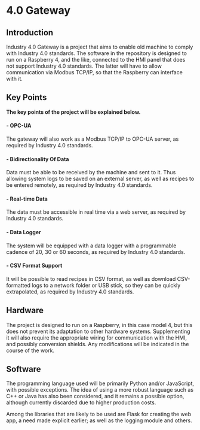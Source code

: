 # 4.0 Gateway
## Introduction
Industry 4.0 Gateway is a project that aims to enable old machine to comply with Industry 4.0 standards. The software in the repository is designed to run on a Raspberry 4, and the like, connected to the HMI panel that does not support Industry 4.0 standards. The latter will have to allow communication via Modbus TCP/IP, so that the Raspberry can interface with it.

## Key Points
**The key points of the project will be explained below.**
#### - OPC-UA
The gateway will also work as a Modbus TCP/IP to OPC-UA server, as required by Industry 4.0 standards. 
#### - Bidirectionality Of Data
Data must be able to be received by the machine and sent to it. Thus allowing system logs to be saved on an external server, as well as recipes to be entered remotely, as required by Industry 4.0 standards.
#### - Real-time Data 
The data must be accessible in real time via a web server, as required by Industry 4.0 standards.
#### - Data Logger
The system will be equipped with a data logger with a programmable cadence of 20, 30 or 60 seconds, as required by Industry 4.0 standards.
#### - CSV Format Support
It will be possible to read recipes in CSV format, as well as download CSV-formatted logs to a network folder or USB stick, so they can be quickly extrapolated, as required by Industry 4.0 standards.

## Hardware
The project is designed to run on a Raspberry, in this case model 4, but this does not prevent its adaptation to other hardware systems. Supplementing it will also require the appropriate wiring for communication with the HMI, and possibly conversion shields. Any modifications will be indicated in the course of the work. 

## Software
The programming language used will be primarily Python and/or JavaScript, with possible exceptions. The idea of using a more robust language such as C++ or Java has also been considered, and it remains a possible option, although currently discarded due to higher production costs.

Among the libraries that are likely to be used are Flask for creating the web app, a need made explicit earlier; as well as the logging module and others.
